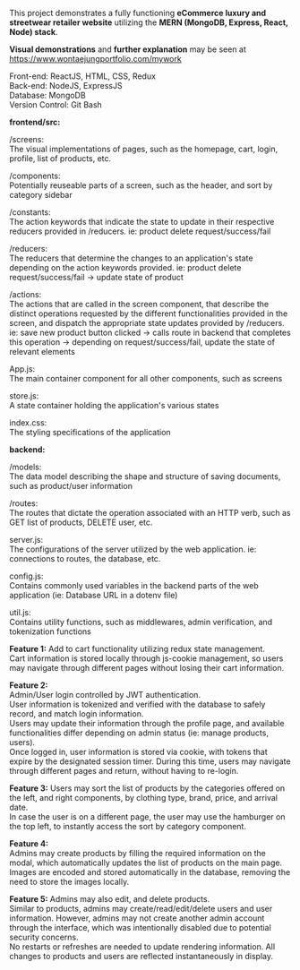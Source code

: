 This project demonstrates a fully functioning **eCommerce luxury and streetwear retailer website** utilizing the **MERN (MongoDB, Express, React, Node) stack**.

**Visual demonstrations** and **further explanation** may be seen at https://www.wontaejungportfolio.com/mywork

Front-end: ReactJS, HTML, CSS, Redux  
Back-end: NodeJS, ExpressJS  
Database: MongoDB  
Version Control: Git Bash  

**frontend/src:**

/screens:  
The visual implementations of pages, such as the homepage, cart, login, profile, list of products, etc.

/components:  
Potentially reuseable parts of a screen, such as the header, and sort by category sidebar

/constants:  
The action keywords that indicate the state to update in their respective reducers provided in /reducers. ie: product delete request/success/fail

/reducers:  
The reducers that determine the changes to an application's state depending on the action keywords provided. ie: product delete request/success/fail -> update state of product

/actions:  
The actions that are called in the screen component, that describe the distinct operations requested by the different functionalities provided in the screen, and dispatch the appropriate state updates provided by /reducers. ie: save new product button clicked -> calls route in backend that completes this operation -> depending on request/success/fail, update the state of relevant elements

App.js:  
The main container component for all other components, such as screens

store.js:  
A state container holding the application's various states

index.css:  
The styling specifications of the application

**backend:**

/models:  
The data model describing the shape and structure of saving documents, such as product/user information

/routes:  
The routes that dictate the operation associated with an HTTP verb, such as GET list of products, DELETE user, etc.

server.js:  
The configurations of the server utilized by the web application. ie: connections to routes, the database, etc. 

config.js:  
Contains commonly used variables in the backend parts of the web application (ie: Database URL in a dotenv file)

util.js:  
Contains utility functions, such as middlewares, admin verification, and tokenization functions

**Feature 1:**
Add to cart functionality utilizing redux state management.  
Cart information is stored locally through js-cookie management, so users may navigate through different pages without losing their cart information.

**Feature 2:**  
Admin/User login controlled by JWT authentication.  
User information is tokenized and verified with the database to safely record, and match login information.  
Users may update their information through the profile page, and available functionalities differ depending on admin status (ie: manage products, users).  
Once logged in, user information is stored via cookie, with tokens that expire by the designated session timer. During this time, users may navigate through different pages and return, without having to re-login.

**Feature 3:**
Users may sort the list of products by the categories offered on the left, and right components, by clothing type, brand, price, and arrival date.  
In case the user is on a different page, the user may use the hamburger on the top left, to instantly access the sort by category component.  

**Feature 4:**  
Admins may create products by filling the required information on the modal, which automatically updates the list of products on the main page.  
Images are encoded and stored automatically in the database, removing the need to store the images locally.  

**Feature 5:**
Admins may also edit, and delete products.  
Similar to products, admins may create/read/edit/delete users and user information. However, admins may not create another admin account through the interface, which was intentionally disabled due to potential security concerns.  
No restarts or refreshes are needed to update rendering information. All changes to products and users are reflected instantaneously in display.  
